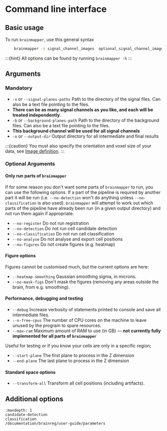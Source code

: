 # Command line interface

## Basic usage

To run `brainmapper`, use this general syntax

```bash
    brainmapper -s signal_channel_images  optional_signal_channel_images -b background_channel_images -o /path/to/output_directory -v 5 2 2 --orientation asl
```

:::{hint}
All options can be found by running `brainmapper -h`
:::

## Arguments

### Mandatory

- `-s` or `--signal-planes-paths` Path to the directory of the signal files. Can also be a text file pointing to the files.
- **There can be as many signal channels as you like, and each will be treated independently**.
- `-b` or `--background-planes-path` Path to the directory of the background files. Can also be a text file pointing to the files.
- **This background channel will be used for all signal channels**
- `-o` or `--output-dir` Output directory for all intermediate and final results

:::{caution}
You must also specify the orientation and voxel size of your data, see [Image definition](/documentation/setting-up/image-definition).
:::

### Optional Arguments

#### Only run parts of `brainmapper`

If for some reason you don't want some parts of `brainmapper` to run, you can use the following options.
If a part of the pipeline is required by another part it will be run (i.e. `--no-detection` won't do anything unless `--no-classification` is also used).
`brainmapper` will attempt to work out which parts of the pipeline have already been run (in a given output directory) and not run them again if appropriate.

- `--no-register` Do not run registration
- `--no-detection` Do not run cell candidate detection
- `--no-classification` Do not run cell classification
- `--no-analyse` Do not analyse and export cell positions
- `--no-figures` Do not create figures (e.g. heatmap)

#### Figure options

Figures cannot be customised much, but the current options are here:

- `--heatmap-smoothing` Gaussian smoothing sigma, in microns.
- `--no-mask-figs` Don't mask the figures (removing any areas outside the brain, from e.g. smoothing).

#### Performance, debugging and testing

- `--debug` Increase verbosity of statements printed to console and save all intermediate files.
- `--n-free-cpus` The number of CPU cores on the machine to leave unused by the program to spare resources.
- `--max-ram` Maximum amount of RAM to use (in GB) — **not currently fully implemented for all parts of `brainmapper`**

Useful for testing or if you know your cells are only in a specific region;

- `--start-plane` The first plane to process in the Z dimension
- `--end-plane` The last plane to process in the Z dimension

#### Standard space options

- `--transform-all` Transform all cell positions (including artifacts).

## Additional options

```{toctree}
:maxdepth: 1
candidate-detection
classification
/documentation/brainreg/user-guide/parameters
```
